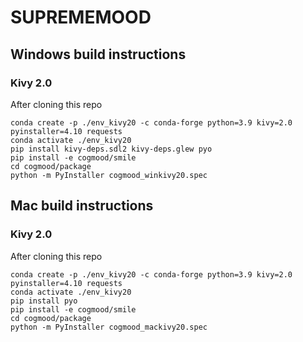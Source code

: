 # SUPREMEMOOD

## Windows build instructions
### Kivy 2.0
After cloning this repo
```commandline
conda create -p ./env_kivy20 -c conda-forge python=3.9 kivy=2.0 pyinstaller=4.10 requests
conda activate ./env_kivy20
pip install kivy-deps.sdl2 kivy-deps.glew pyo
pip install -e cogmood/smile
cd cogmood/package
python -m PyInstaller cogmood_winkivy20.spec
```

## Mac build instructions
### Kivy 2.0
After cloning this repo
```commandline
conda create -p ./env_kivy20 -c conda-forge python=3.9 kivy=2.0 pyinstaller=4.10 requests
conda activate ./env_kivy20
pip install pyo
pip install -e cogmood/smile
cd cogmood/package
python -m PyInstaller cogmood_mackivy20.spec
```
